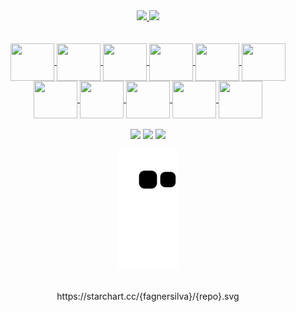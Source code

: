 <div align="center">
  <a href="https://github.com/fagnersilva">
  <img height="180em" src="https://github-readme-stats.vercel.app/api?username=fagnersilva&show_icons=true&theme=dark&include_all_commits=true&count_private=true"/>
  <img height="180em" src="https://github-readme-stats.vercel.app/api/top-langs/?username=fagnersilva&layout=compact&langs_count=7&theme=dark"/>
</div>
</br>
<div align="center" style="display: inline_block"><br>
  <img align="center" height="60" width="70" src="https://img.icons8.com/color/344/linux--v1.png">
  <img align="center" height="60" width="70" src="https://img.icons8.com/color/344/amazon-web-services.png">
  <img align="center" height="60" width="70" src="https://img.icons8.com/color/344/kubernetes.png">
  <img align="center" height="60" width="70" src="https://img.icons8.com/color/344/docker.png">
  <img align="center" height="60" width="70" src="https://img.icons8.com/color/2x/terraform.png">
  <img align="center" height="60" width="70" src="https://img.icons8.com/color/344/ansible.png">
  <img align="center" height="60" width="70" src="https://img.icons8.com/color/344/jenkins.png">
  <img align="center" height="60" width="70" src="https://img.icons8.com/color/344/gitlab.png">
  <img align="center" height="60" width="70" src="https://img.icons8.com/fluency/344/python.png">
  <img align="center" height="60" width="70" src="https://img.icons8.com/color/344/golang.png">
  <img align="center" height="60" width="70" src="https://img.icons8.com/fluency/344/node-js.png">
  
</div>
</br>
<div align="center">
  <a href="https://instagram.com/fagnersilvabjj" target="_blank"><img src="https://img.shields.io/badge/-Instagram-%23E4405F?style=for-the-badge&logo=instagram&logoColor=white" target="_blank"></a>
  <a href = "mailto:fagnerluis@gmail.com"><img src="https://img.shields.io/badge/-Gmail-%23333?style=for-the-badge&logo=gmail&logoColor=white" target="_blank"></a>
  <a href="https://www.linkedin.com/in/fagnersilva" target="_blank"><img src="https://img.shields.io/badge/-LinkedIn-%230077B5?style=for-the-badge&logo=linkedin&logoColor=white" target="_blank"></a> 
 
  ![Snake animation](https://github.com/rafaballerini/rafaballerini/blob/output/github-contribution-grid-snake.svg)
 
</div>
</br>
<div align="center">
  https://starchart.cc/{fagnersilva}/{repo}.svg
</div>
